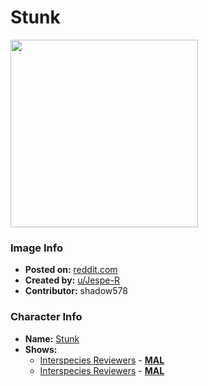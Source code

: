 # Stunk

<img src="https://raw.githubusercontent.com/shadow578/Project-Padoru/master/Padoru/U_Jespe-R/interspecies-reviewers-stunk.png" height="300">

### Image Info
* **Posted on:**     [reddit.com](https://www.reddit.com/r/Padoru/comments/fgwipa/daily_padoru_71_stunk_ishuzoku_reviewers/)
* **Created by:**    [u/Jespe-R](https://github.com/shadow578/Project-Padoru/blob/master/table-of-contents/creators/uJespeR.md)
* **Contributor:**   shadow578

### Character Info
* **Name:**   [Stunk](https://myanimelist.net/character/177294)
* **Shows:**
  * [Interspecies Reviewers](https://github.com/shadow578/Project-Padoru/blob/master/table-of-contents/shows/InterspeciesReviewers.md) - [__MAL__](https://myanimelist.net/anime/40010/Ishuzoku_Reviewers)
  * [Interspecies Reviewers](https://github.com/shadow578/Project-Padoru/blob/master/table-of-contents/shows/InterspeciesReviewers.md) - [__MAL__](https://myanimelist.net/manga/109408/Ishuzoku_Reviewers)


